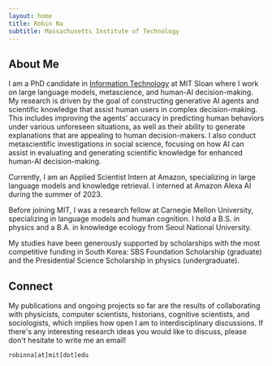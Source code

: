 ```yaml
---
layout: home
title: Robin Na
subtitle: Massachusetts Institute of Technology
---
```


## About Me

I am a PhD candidate in [Information Technology](https://mitsloan.mit.edu/faculty/academic-groups/information-technology/about-us) at MIT Sloan where I work on large language models, metascience, and human-AI decision-making. My research is driven by the goal of constructing generative AI agents and scientific knowledge that assist human users in complex decision-making. This includes improving the agents' accuracy in predicting human behaviors under various unforeseen situations, as well as their ability to generate explanations that are appealing to human decision-makers. I also conduct metascientific investigations in social science, focusing on how AI can assist in evaluating and generating scientific knowledge for enhanced human-AI decision-making.

Currently, I am an Applied Scientist Intern at Amazon, specializing in large language models and knowledge retrieval. I interned at Amazon Alexa AI during the summer of 2023.

Before joining MIT, I was a research fellow at Carnegie Mellon University, specializing in language models and human cognition. I hold a B.S. in physics and a B.A. in knowledge ecology from Seoul National University.

My studies have been generously supported by scholarships with the most competitive funding in South Korea: SBS Foundation Scholarship (graduate) and the Presidential Science Scholarship in physics (undergraduate).

<!--
In one stream, I explore how to advance research methodologies in social and organizational science through integrative/adaptive experiment and interpretable machine learning. This contributes to the second stream, which is to develop a better understanding of how the omnipresence of algorithmic decision-making influences our knowledge ecosystem. Optimistically, how can algorithms help us expand our knowledge by connecting the dots and revealing rich dimensions of subtleties previously less explored by humans? Pessimistically, how can algorithmic biases perpetuate social stratification or contribute to polarization and suboptimal collective performance? -->

<!---
broadly interested in deploying various computational methods to understand collective human behaviors in IT-driven society. Such methods include network analysis, natural language processing, reinforcement learning, causal inference, and adaptive experiments. My ambitious research goal is to employ IT in a way that contributes to society where diverse ideas and backgrounds are appreciated while preventing polarization and discrimination that can be caused by social media and machine learning algorithms. This explains my current interests in algorithmic fairness and social network.
--->


## Connect

My publications and ongoing projects so far are the results of collaborating with physicists, computer scientists, historians, cognitive scientists, and sociologists, which implies how open I am to interdisciplinary discussions. If there's any interesting research ideas you would like to discuss, please don't hesitate to write me an email!

```
robinna[at]mit[dot]edu
```
